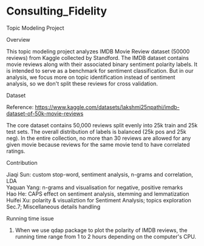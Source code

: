 # Consulting_Fidelity
Topic Modeling Project

Overview

This topic modeling project analyzes IMDB Movie Review dataset (50000 reviews) from Kaggle collected by Standford. The IMDB dataset contains movie reviews along with their associated binary sentiment polarity labels. It is intended to serve as a benchmark for sentiment classification. But in our analysis, we focus more on topic identification instead of sentiment analysis, so we don't split these reviews for cross validation.

Dataset

Reference: https://www.kaggle.com/datasets/lakshmi25npathi/imdb-dataset-of-50k-movie-reviews

The core dataset contains 50,000 reviews split evenly into 25k train and 25k test sets. The overall distribution of labels is balanced (25k pos and 25k neg). In the entire collection, no more than 30 reviews are allowed for any given movie because reviews for the same movie tend to have correlated ratings.

Contribution

Jiaqi Sun: custom stop-word, sentiment analysis, n-grams and correlation, LDA <br>
Yaquan Yang: n-grams and visualisation for negative, positive remarks <br>
Hao He: CAPS effect on sentiment analysis, stemming and lemmatization <br>
Huifei Xu: polarity & visualiztion for Sentiment Analysis; topics exploration Sec.7; Miscellaneous details handling <br>

Running time issue

1. When we use qdap package to plot the polarity of IMDB reviews, the running time range from 1 to 2 hours depending on the computer's CPU.











